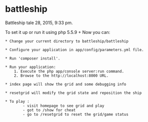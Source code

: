 battleship
==========

Battleship tale 28, 2015, 9:33 pm.

To set it up or run it using php 5.5.9 + Now you can:

    * Change your current directory to battleship/battleship

    * Configure your application in app/config/parameters.yml file.
    
    * Run 'composer install'.

    * Run your application:
        1. Execute the php app/console server:run command.
        2. Browse to the http://localhost:8000 URL.

    * index page will show the grid and some debugging info

    * resetgrid will modify the grid state and reposition the ship
    
    * To play :
            - visit homepage to see grid and play
            - got to /show for cheat
            - go to /resetgrid to reset the grid/game status 

